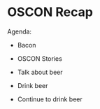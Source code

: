 # OSCON Recap

Agenda:

* Bacon

* OSCON Stories

* Talk about beer

* Drink beer

* Continue to drink beer
